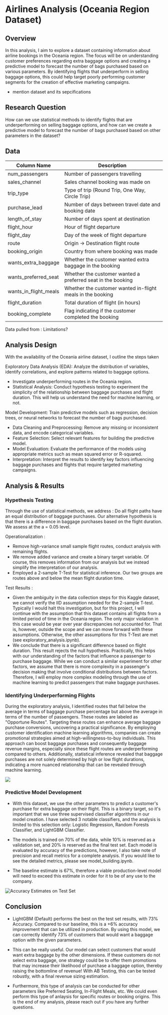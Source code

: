 # Airlines Analysis (Oceania Region Dataset)

## Overview

In this analysis, I aim to explore a dataset containing information about airline bookings in the Oceania region. The focus will be on understanding customer preferences regarding extra baggage options and creating a predictive model to forecast the number of bags purchased based on various parameters. By identifying flights that underperform in selling baggage options, this could help target poorly performing customer segments for the creation of effective marketing campaigns.
- mention dataset and its sepcifications

## Research Question

How can we use statistical methods to identify flights that are underperforming on selling baggage options, and how can we create a predictive model to forecast the number of bags purchased based on other parameters in the dataset?

## Data

| Column Name          | Description                                               |
|----------------------|-----------------------------------------------------------|
| num_passengers       | Number of passengers travelling                            |
| sales_channel        | Sales channel booking was made on                          |
| trip_type            | Type of trip (Round Trip, One Way, Circle Trip)           |
| purchase_lead        | Number of days between travel date and booking date       |
| length_of_stay       | Number of days spent at destination                       |
| flight_hour          | Hour of flight departure                                  |
| flight_day           | Day of the week of flight departure                       |
| route                | Origin -> Destination flight route                        |
| booking_origin       | Country from where booking was made                       |
| wants_extra_baggage  | Whether the customer wanted extra baggage in the booking  |
| wants_preferred_seat | Whether the customer wanted a preferred seat in the booking|
| wants_in_flight_meals| Whether the customer wanted in-flight meals in the booking|
| flight_duration      | Total duration of flight (in hours)                       |
| booking_complete     | Flag indicating if the customer completed the booking     |

Data pulled from : 
Limitations?

## Analysis Design

With the availability of the Oceania airline dataset, I outline the steps taken 


Exploratory Data Analysis (EDA): Analyze the distribution of variables, identify correlations, and explore patterns related to baggage options.
- Investigate underperforming routes in the Oceania region.
- Statistical Analysis: Conduct hypothesis testing to experiment the simplicity of the relationship between baggage purchases and flight duration. This will help us understand the need for machine learning, or not.

Model Development: Train predictive models such as regression, decision trees, or neural networks to forecast the number of bags purchased.
- Data Cleaning and Preprocessing: Remove any missing or inconsistent data, and encode categorical variables.
- Feature Selection: Select relevant features for building the predictive model.
- Model Evaluation: Evaluate the performance of the models using appropriate metrics such as mean squared error or R-squared.
- Interpretation: Interpret the results to identify key factors influencing baggage purchases and flights that require targeted marketing campaigns.

## Analysis & Results

### Hypethesis Testing
Through the use of statistical methods, we address : Do all flight paths have an equal distribution of baggage purchases. Our alternative hypothesis is that there is a difference in baggage purchases based on the flight duration. We assess at the a = 0.05 level.

Operationalization : 
- Remove high-variance small sample flight routes, conduct analysis with remaining flights.
- We remove added variance and create a binary target variable. Of course, this removes information from our analysis but we instead simplify the interpretation of our analysis.
- Employed a 2-sample T-Test for statistical inference. Our two groups are routes above and below the mean flight duration time. 

Test Results : 
- Given the ambiguity in the data collection steps for this Kaggle dataset, we cannot verify the IID assumption needed for the 2-sample T-test. Typically I would halt this investigation, but for this project, I will continue with the assumption that this dataset contains all flights from a limited period of time in the Oceania region. The only major violation in this case would be year over year discrepancies not accounted for. That is, however, outside the scope and we can move forward with these assumptions. Otherwise, the other assumptions for this T-Test are met (see exploratory_analysis.ipynb).
- We conclude that there is a significant difference based on flight duration. This result rejects the null hypothesis. Practically, this helps with our understanding of the factors that influence a passenger to purchase baggage. While we can conduct a similar experiment for other factors, we assume that there is more complexity in a passenger's decision making that involve conditional distributions between factors. Therefore, I will employ more complex modeling through the use of machine learning to predict passengers that make baggage purchases.

### Identifying Underperforming Flights

During the exploratory analysis, I identified routes that fall below the average in terms of baggage purchase percentage but above the average in terms of the number of passengers. These routes are labeled as "Opportune Routes". Targeting these routes can enhance average baggage purchase conversions, uncovering a practical significance. By employing customer identification machine learning algorithms, companies can create promotional strategies aimed at high-willingness-to-buy individuals. This approach can boost baggage purchases and consequently baggage revenue margins, especially since these flight routes are underperforming compared to others. Additionally, statistical inference revealed that baggage purchases are not solely determined by high or low flight durations, indicating a more nuanced relationship that can be revealed through machine learning.

![](combined_plots.png)

### Predictive Model Development
- With this dataset, we use the other parameters to predict a customer's purchase for extra baggage on their flight. This is a binary target, so it's important that we use three supervised classifier algorithms in our model creation. I have selected 3 notable classifiers, and the analysis is limited to this selection only: Logistic Regression, Random Forests Classifier, and LightGBM Classifier. 

- The models is trained on 70% of the data, while 10% is reserved as a validation set, and 20% is reserved as the final test set. Each model is evaluated by accuracy of the predictions, however, I also take note of precision and recall metrics for a complete analysis. If you would like to see the detailed metrics, please see model_building.ipynb.

- The baseline estimate is 67%, therefore a viable production-level model will need to exceed this estimate in order for it to be of any use to the company.

![Accuracy Estimates on Test Set](model_accuracy_comparison_final_test_results.png)

## Conclusion
- LightGBM (Default) performs the best on the test set results, with 73% Accuracy. Compared to our baseline, this is a +6% accuracy improvement that can be utilized in production. By using this model, we can correctly identify 73% of customers that would want a baggage option with the given parameters. 

- This can be really useful. Our model can select customers that would want extra baggage by the other dimensions. If these customers do not select extra baggage, one strategy could be to offer them promotions that may increase their likelihood of purchase a baggage option, thereby raising the bottomline of revenue! With AB Testing, this can be tested robustly, with a final revenue sizing estimation.

- Furthermore, this type of analysis can be conducted for other parameters like Preferred Seating, In-Flight Meals, etc. We could even perform this type of anlaysis for specific routes or booking origins. This is the end of my analysis, please reach out if you have any further questions.
